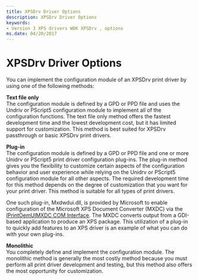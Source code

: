 ```yaml
---
title: XPSDrv Driver Options
description: XPSDrv Driver Options
keywords:
- Version 3 XPS drivers WDK XPSDrv , options
ms.date: 04/20/2017
---
```


# XPSDrv Driver Options


You can implement the configuration module of an XPSDrv print driver by using one of the following methods:

<a href="" id="text-file-only-------"></a>**Text file only**   
The configuration module is defined by a GPD or PPD file and uses the Undriv or PScript5 configuration module to implement all of the configuration functions. The text file only method offers the fastest development time and the lowest development cost, but it has limited support for customization. This method is best suited for XPSDrv passthrough or basic XPSDrv print drivers.

<a href="" id="plug-in-------"></a>**Plug-in**   
The configuration module is defined by a GPD or PPD file and one or more Unidrv or PScript5 print driver configuration plug-ins. The plug-in method gives you the flexibility to customize certain aspects of the configuration behavior and user experience while relying on the Unidrv or PScript5 configuration module for all other aspects. The required development time for this method depends on the degree of customization that you want for your print driver. This method is suitable for all types of print drivers.

One such plug-in, Mxdwdui.dll, is provided by Microsoft to enable configuration of the Microsoft XPS Document Converter (MXDC) via the [IPrintOemUIMXDC COM Interface](iprintoemuimxdc-com-interface.md). The MXDC converts output from a GDI-based application to produce an XPS package. This utilization of a plug-in to quickly add features to an XPS driver is an example of what you can do with your own plug-ins.

<a href="" id="monolithic"></a>**Monolithic**  
You completely define and implement the configuration module. The monolithic method is generally the most costly method because you must perform all print driver development and testing, but this method also offers the most opportunity for customization.

 

 




